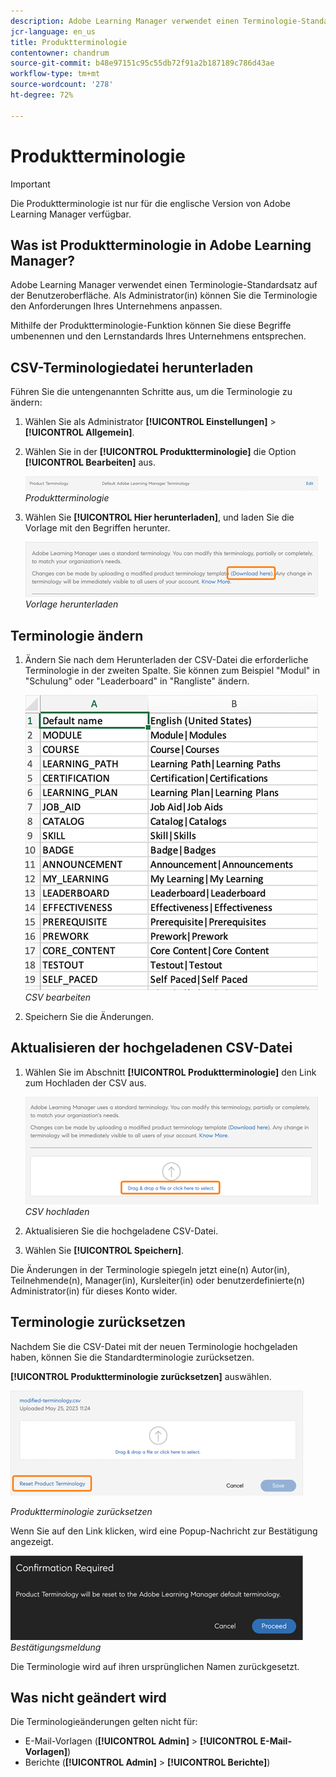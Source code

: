 ```yaml
---
description: Adobe Learning Manager verwendet einen Terminologie-Standardsatz auf der Benutzeroberfläche. Als Administrator(in) können Sie die Terminologie den Anforderungen Ihres Unternehmens anpassen.
jcr-language: en_us
title: Produktterminologie
contentowner: chandrum
source-git-commit: b48e97151c95c55db72f91a2b187189c786d43ae
workflow-type: tm+mt
source-wordcount: '278'
ht-degree: 72%

---
```


# Produktterminologie

>[!IMPORTANT]
>
>Die Produktterminologie ist nur für die englische Version von Adobe Learning Manager verfügbar.

## Was ist Produktterminologie in Adobe Learning Manager?

Adobe Learning Manager verwendet einen Terminologie-Standardsatz auf der Benutzeroberfläche. Als Administrator(in) können Sie die Terminologie den Anforderungen Ihres Unternehmens anpassen.

Mithilfe der Produktterminologie-Funktion können Sie diese Begriffe umbenennen und den Lernstandards Ihres Unternehmens entsprechen.

## CSV-Terminologiedatei herunterladen

Führen Sie die untengenannten Schritte aus, um die Terminologie zu ändern:

1. Wählen Sie als Administrator **[!UICONTROL Einstellungen]** > **[!UICONTROL Allgemein]**.
1. Wählen Sie in der **[!UICONTROL Produktterminologie]** die Option **[!UICONTROL Bearbeiten]** aus.

   ![](assets/product-terminology-settings.png)
   _Produktterminologie_

1. Wählen Sie **[!UICONTROL Hier herunterladen]**, und laden Sie die Vorlage mit den Begriffen herunter.

   ![](assets/download-here-pt.png)
   _Vorlage herunterladen_

## Terminologie ändern

1. Ändern Sie nach dem Herunterladen der CSV-Datei die erforderliche Terminologie in der zweiten Spalte. Sie können zum Beispiel &quot;Modul&quot; in &quot;Schulung&quot; oder &quot;Leaderboard&quot; in &quot;Rangliste&quot; ändern.

   ![](assets/csv-product-terminology.png)
   _CSV bearbeiten_

1. Speichern Sie die Änderungen.

## Aktualisieren der hochgeladenen CSV-Datei

1. Wählen Sie im Abschnitt **[!UICONTROL Produktterminologie]** den Link zum Hochladen der CSV aus.

   ![](assets/update-the-csv.png)
   _CSV hochladen_

1. Aktualisieren Sie die hochgeladene CSV-Datei.
1. Wählen Sie **[!UICONTROL Speichern]**.

Die Änderungen in der Terminologie spiegeln jetzt eine(n) Autor(in), Teilnehmende(n), Manager(in), Kursleiter(in) oder benutzerdefinierte(n) Administrator(in) für dieses Konto wider.

## Terminologie zurücksetzen

Nachdem Sie die CSV-Datei mit der neuen Terminologie hochgeladen haben, können Sie die Standardterminologie zurücksetzen.

**[!UICONTROL Produktterminologie zurücksetzen]** auswählen.

![](assets/reset-the-terminology.png)

_Produktterminologie zurücksetzen_

Wenn Sie auf den Link klicken, wird eine Popup-Nachricht zur Bestätigung angezeigt.

![](assets/confirmation.png)
_Bestätigungsmeldung_

Die Terminologie wird auf ihren ursprünglichen Namen zurückgesetzt.

## Was nicht geändert wird

Die Terminologieänderungen gelten nicht für:

* E-Mail-Vorlagen (**[!UICONTROL Admin]** > **[!UICONTROL E-Mail-Vorlagen]**)
* Berichte (**[!UICONTROL Admin]** > **[!UICONTROL Berichte]**)

